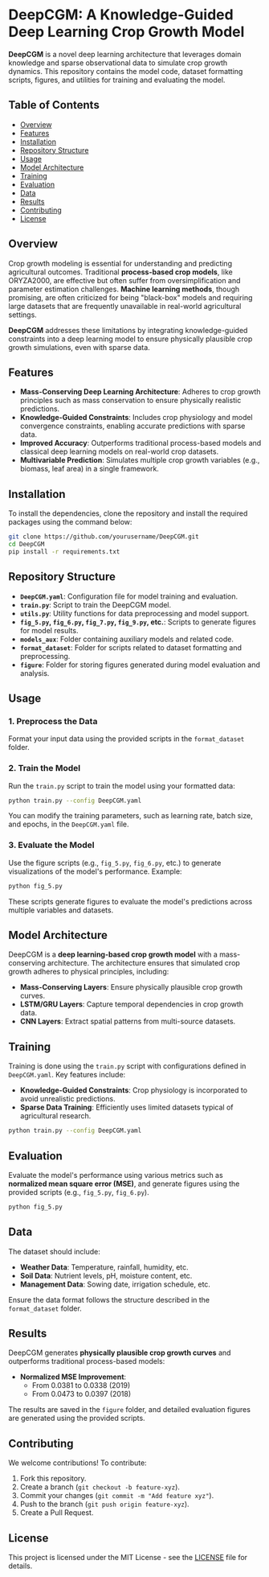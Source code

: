 
# DeepCGM: A Knowledge-Guided Deep Learning Crop Growth Model

**DeepCGM** is a novel deep learning architecture that leverages domain knowledge and sparse observational data to simulate crop growth dynamics. This repository contains the model code, dataset formatting scripts, figures, and utilities for training and evaluating the model.

## Table of Contents

- [Overview](#overview)
- [Features](#features)
- [Installation](#installation)
- [Repository Structure](#repository-structure)
- [Usage](#usage)
- [Model Architecture](#model-architecture)
- [Training](#training)
- [Evaluation](#evaluation)
- [Data](#data)
- [Results](#results)
- [Contributing](#contributing)
- [License](#license)

## Overview

Crop growth modeling is essential for understanding and predicting agricultural outcomes. Traditional **process-based crop models**, like ORYZA2000, are effective but often suffer from oversimplification and parameter estimation challenges. **Machine learning methods**, though promising, are often criticized for being "black-box" models and requiring large datasets that are frequently unavailable in real-world agricultural settings.

**DeepCGM** addresses these limitations by integrating knowledge-guided constraints into a deep learning model to ensure physically plausible crop growth simulations, even with sparse data.

## Features

- **Mass-Conserving Deep Learning Architecture**: Adheres to crop growth principles such as mass conservation to ensure physically realistic predictions.
- **Knowledge-Guided Constraints**: Includes crop physiology and model convergence constraints, enabling accurate predictions with sparse data.
- **Improved Accuracy**: Outperforms traditional process-based models and classical deep learning models on real-world crop datasets.
- **Multivariable Prediction**: Simulates multiple crop growth variables (e.g., biomass, leaf area) in a single framework.

## Installation

To install the dependencies, clone the repository and install the required packages using the command below:

```bash
git clone https://github.com/yourusername/DeepCGM.git
cd DeepCGM
pip install -r requirements.txt
```

## Repository Structure

- **`DeepCGM.yaml`**: Configuration file for model training and evaluation.
- **`train.py`**: Script to train the DeepCGM model.
- **`utils.py`**: Utility functions for data preprocessing and model support.
- **`fig_5.py`, `fig_6.py`, `fig_7.py`, `fig_9.py`, etc.**: Scripts to generate figures for model results.
- **`models_aux`**: Folder containing auxiliary models and related code.
- **`format_dataset`**: Folder for scripts related to dataset formatting and preprocessing.
- **`figure`**: Folder for storing figures generated during model evaluation and analysis.

## Usage

### 1. Preprocess the Data

Format your input data using the provided scripts in the `format_dataset` folder.

### 2. Train the Model

Run the `train.py` script to train the model using your formatted data:

```bash
python train.py --config DeepCGM.yaml
```

You can modify the training parameters, such as learning rate, batch size, and epochs, in the `DeepCGM.yaml` file.

### 3. Evaluate the Model

Use the figure scripts (e.g., `fig_5.py`, `fig_6.py`, etc.) to generate visualizations of the model's performance. Example:

```bash
python fig_5.py
```

These scripts generate figures to evaluate the model's predictions across multiple variables and datasets.

## Model Architecture

DeepCGM is a **deep learning-based crop growth model** with a mass-conserving architecture. The architecture ensures that simulated crop growth adheres to physical principles, including:

- **Mass-Conserving Layers**: Ensure physically plausible crop growth curves.
- **LSTM/GRU Layers**: Capture temporal dependencies in crop growth data.
- **CNN Layers**: Extract spatial patterns from multi-source datasets.

## Training

Training is done using the `train.py` script with configurations defined in `DeepCGM.yaml`. Key features include:

- **Knowledge-Guided Constraints**: Crop physiology is incorporated to avoid unrealistic predictions.
- **Sparse Data Training**: Efficiently uses limited datasets typical of agricultural research.

```bash
python train.py --config DeepCGM.yaml
```

## Evaluation

Evaluate the model's performance using various metrics such as **normalized mean square error (MSE)**, and generate figures using the provided scripts (e.g., `fig_5.py`, `fig_6.py`).

```bash
python fig_5.py
```

## Data

The dataset should include:

- **Weather Data**: Temperature, rainfall, humidity, etc.
- **Soil Data**: Nutrient levels, pH, moisture content, etc.
- **Management Data**: Sowing date, irrigation schedule, etc.

Ensure the data format follows the structure described in the `format_dataset` folder.

## Results

DeepCGM generates **physically plausible crop growth curves** and outperforms traditional process-based models:

- **Normalized MSE Improvement**: 
  - From 0.0381 to 0.0338 (2019)
  - From 0.0473 to 0.0397 (2018)

The results are saved in the `figure` folder, and detailed evaluation figures are generated using the provided scripts.

## Contributing

We welcome contributions! To contribute:

1. Fork this repository.
2. Create a branch (`git checkout -b feature-xyz`).
3. Commit your changes (`git commit -m "Add feature xyz"`).
4. Push to the branch (`git push origin feature-xyz`).
5. Create a Pull Request.

## License

This project is licensed under the MIT License - see the [LICENSE](LICENSE) file for details.
